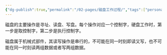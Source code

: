 ```yaml
---
{"dg-publish":true,"permalink":"/02-pages/磁盘工作过程/","tags":["personal/blog","计算机组成原理"]}
---
```


磁盘的主要操作是寻址、读盘、写盘。每个操作对应一个控制字，硬盘工作时，第一步是取控制字，第二步是执行控制字。

磁盘属于机械式部件，其读写操作是串行的，不可能在同一时刻即读又写，也不可能在同一时刻读两组数据或者写两组数据。